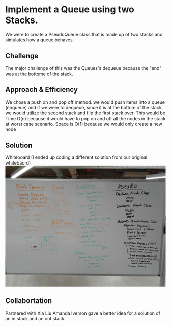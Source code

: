 # Implement a Queue using two Stacks.
We were to create a PseudoQueue class that is made up of two stacks and simulates how a queue behaves.

## Challenge
The major challenge of this was the Queues's dequeue because the "end" was at the bottome of the stack.

## Approach & Efficiency
We chose a push on and pop off method. we would push items into a queue (enqueue) and if we were to dequeue, since it is at the bottom of the stack, we would utilize the second stack and flip the first stack over.
This would be Time O(n) because it would have to pop on and off all the nodes in the stack at worst case scenario.
Space is O(1) because we would only create a new node


## Solution
Whiteboard (I ended up coding a different solution from our original whitebaord)
![whiteboardCC11](../../../assets/CodeChall11WB.jpg)

## Collabortation
Partnered with Xia Liu
Amanda Iverson gave a better idea for a solution of an in stack and an out stack.

